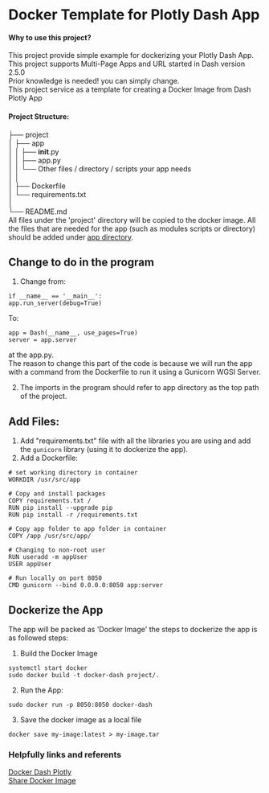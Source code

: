# Docker Template for Plotly Dash App 
#### Why to use this project?   
This project provide simple example for dockerizing your Plotly Dash App.    
This project supports Multi-Page Apps and URL started in Dash version 2.5.0          
Prior knowledge is needed! you can simply change.       
This project service as a template for creating a Docker Image from Dash Plotly App      

#### Project Structure:
  
├── project           
│   ├── app           
│   │   ├── __init__.py           
│   │   ├── app.py            
│   │   └── Other files / directory / scripts your app needs          
│   │        
│   ├── Dockerfile           
│   └── requirements.txt           
│           
└── README.md           
All files under the 'project' directory will be copied to the docker image.
All the files that are needed for the app (such as modules scripts or directory)
should be added under [app directory](project/app).    

## Change to do in the program 
1. Change from:
```
if __name__ == '__main__':
app.run_server(debug=True)
```     
To:
```
app = Dash(__name__, use_pages=True)
server = app.server
```
at the app.py.         
The reason to change this part of the code is because we will run the app with a
command from the Dockerfile to run it using a Gunicorn WGSI Server.                    
      
2. The imports in the program should refer to app directory as the top path of the project.     

## Add Files: 
1. Add "requirements.txt" file with all the libraries you are using and add the `gunicorn` library (using it to dockerize the app).    
2. Add a Dockerfile:          
```
# set working directory in container
WORKDIR /usr/src/app

# Copy and install packages   
COPY requirements.txt /
RUN pip install --upgrade pip
RUN pip install -r /requirements.txt

# Copy app folder to app folder in container
COPY /app /usr/src/app/

# Changing to non-root user
RUN useradd -m appUser
USER appUser

# Run locally on port 8050
CMD gunicorn --bind 0.0.0.0:8050 app:server
```         
## Dockerize the App
The app will be packed as 'Docker Image' the steps to dockerize the app is as followed steps:

1. Build the Docker Image       
```
systemctl start docker
sudo docker build -t docker-dash project/.
```       

2. Run the App:
```
sudo docker run -p 8050:8050 docker-dash
```

3. Save the docker image as a local file
```
docker save my-image:latest > my-image.tar
```


### Helpfully links and referents

[Docker Dash Plotly](https://towardsdatascience.com/deploy-containerized-plotly-dash-app-to-heroku-with-ci-cd-f82ca833375c)   
[Share Docker Image](https://www.howtogeek.com/devops/how-to-share-docker-images-with-others/)